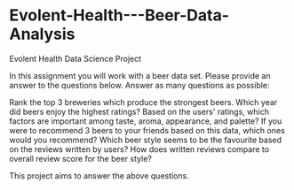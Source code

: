 # Evolent-Health---Beer-Data-Analysis
Evolent Health Data Science Project

In this assignment you will work with a beer data set. Please provide an answer to the questions below. Answer as many questions as possible:

Rank the top 3 breweries which produce the strongest beers.
Which year did beers enjoy the highest ratings?
Based on the users' ratings, which factors are important among taste, aroma, appearance, and palette?
If you were to recommend 3 beers to your friends based on this data, which ones would you recommend?
Which beer style seems to be the favourite based on the reviews written by users? How does written reviews compare to overall review score for the beer style?

This project aims to answer the above questions.

